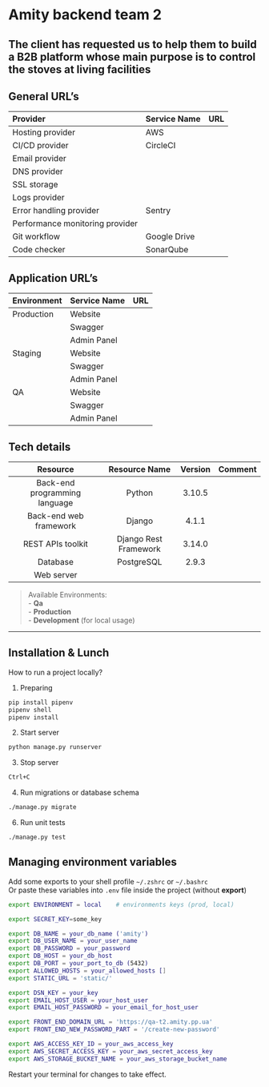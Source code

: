 # Amity backend team 2

## The client has requested us to help them to build a B2B platform whose main purpose is to control the stoves at living facilities

## General URL’s

|**Provider**|**Service Name**|**URL**|
| :- | :- | :- |
|Hosting provider|AWS||
|CI/CD provider|CircleCI||
|Email provider|||
|DNS provider|||
|SSL storage|||
|Logs provider|||
|Error handling provider|Sentry|| 
|Performance monitoring provider|||
|Git workflow|Google Drive||
|Code checker|SonarQube||

## Application URL’s

|**Environment**|**Service Name**|**URL**|
| :- | :- | :- |
|Production|Website||
||Swagger||
||Admin Panel||
|Staging|Website||
||Swagger||
||Admin Panel||
|QA|Website||
||Swagger||
||Admin Panel||

## Tech details

|**Resource**|**Resource Name**|**Version**|**Comment**|
| :-: | :-: | :-: | :-: |
|Back-end programming language|Python|3.10.5||
|Back-end web framework|Django|4.1.1||
|REST APIs toolkit|Django Rest Framework|3.14.0||
|Database|PostgreSQL|2.9.3||
|Web server||||


> Available Environments:
<br> - <b>Qa</b>
<br> - <b>Production</b>
<br> - <b>Development</b> (for local usage)
---

## Installation & Lunch

How to run a project locally?

1. Preparing

```sh
pip install pipenv
pipenv shell
pipenv install
```

2. Start server

```sh
python manage.py runserver
```

3. Stop server

```sh
Ctrl+C
```

4. Run migrations or database schema 
```sh
./manage.py migrate
```
6. Run unit tests 

```sh
./manage.py test
```

## Managing environment variables

Add some exports to your shell profile `~/.zshrc` or `~/.bashrc`<br>
Or paste these variables into `.env` file inside the project (without **export**)

```sh
export ENVIRONMENT = local    # environments keys (prod, local)

export SECRET_KEY=some_key

export DB_NAME = your_db_name ('amity')
export DB_USER_NAME = your_user_name
export DB_PASSWORD = your_password
export DB_HOST = your_db_host
export DB_PORT = your_port_to_db (5432)
export ALLOWED_HOSTS = your_allowed_hosts []
export STATIC_URL = 'static/'

export DSN_KEY = your_key
export EMAIL_HOST_USER = your_host_user
export EMAIL_HOST_PASSWORD = your_email_for_host_user

export FRONT_END_DOMAIN_URL = 'https://qa-t2.amity.pp.ua'
export FRONT_END_NEW_PASSWORD_PART = '/create-new-password'

export AWS_ACCESS_KEY_ID = your_aws_access_key
export AWS_SECRET_ACCESS_KEY = your_aws_secret_access_key
export AWS_STORAGE_BUCKET_NAME = your_aws_storage_bucket_name
```

Restart your terminal for changes to take effect.
